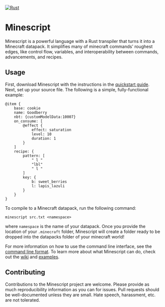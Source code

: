[![Rust](https://github.com/PokeJofeJr4th/minescript/actions/workflows/rust.yml/badge.svg)](https://github.com/PokeJofeJr4th/minescript/actions/workflows/rust.yml)

# Minescript

Minescript is a powerful language with a Rust transpiler that turns it into a Minecraft datapack. It simplifies many of minecraft commands' roughest edges, like control flow, variables, and interoperability between commands, advancements, and recipes.

## Usage

First, download Minescript with the instructions in the [quickstart guide](https://github.com/PokeJofeJr4th/minescript/wiki). Next, set up your source file. The following is a simple, fully-functional example:

```
@item {
    base: cookie
    name: Goodberry
    nbt: {customModelData:10007}
    on_consume: [
        @effect {
            effect: saturation
            level: 10
            duration: 1
        }
    ]
    recipe: {
        pattern: [
            " l "
            "lbl"
            " l "
        ]
        key: {
            b: sweet_berries
            l: lapis_lazuli
        }
    }
}
```

To compile to a Minecraft datapack, run the following command:

`minescript src.txt <namespace>`

where `namespace` is the name of your datapack. Once you provide the location of your `.minecraft` folder, Minescript will create a folder ready to be dropped into the datapacks folder of your minecraft world!

For more information on how to use the command line interface, see the [command line format](https://github.com/PokeJofeJr4th/minescript/wiki/Command-Line). To learn more about what Minescript can do, check out the [wiki](https://github.com/PokeJofeJr4th/minescript/wiki) and [examples](https://github.com/PokeJofeJr4th/minescript/tree/main/examples).

## Contributing

Contributions to the Minescript project are welcome. Please provide as much reproducibility information as you can for issues. Pull requests should be well-documented unless they are small. Hate speech, harassment, etc. are not tolerated.
